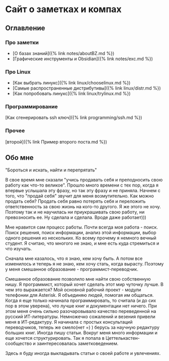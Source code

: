 # Сайт о заметках и компах

## Оглавление

### Про заметки
- [О базах знаний]({% link notes/aboutBZ.md %})
- [Графические инструменты и Obsidian]({% link notes/exc.md %})


### Про Linux
- [Как выбрать линукс]({% link linux/chooselinux.md %})
- [Самые распространенные дистрибутивы]({% link linux/distr.md %})
- [Как попробовать линукс]({% link linux/trylinux.md %})

### Программирование
[Как сгенерировать ssh ключ]({% link programming/ssh.md %})

### Прочее
[второй]({% link Пример второго поста.md %})

## Обо мне
"Бороться и искать, найти и перепрятать"

В свое время мне сказали "учись продавать себя и преподносить свою работу как что-то великое". Прошло много времени с тех пор, когда я впервые услышала эту фразу, но так эту фразу и не приняла.
Начнем с того, что "продай себя" звучит для меня возмутительно. Как можно продать себя? Продать себя равно потерять себя и переложить ответственность за свою жизнь на кого-то другого. Я же этого не хочу. Поэтому так и не научилась ни приукрашивать свою работу, ни превозносить ее. Ну сделала и сделала. Вроде даже работает)))


Мне нравится сам процесс работы. Почти всегда моя работа - поиск.
Поиск решения, поиск информации, анализ этой информации, выбор одного решения из нескольких. 
Ко всему прочему я немного вечный студент. Я считаю, что многого не знаю, и мне есть куда стремиться и что изучать.


Сначала мне казалось, что я знаю, кем хочу быть. А потом все изменилось и теперь я не знаю, кем хочу стать, когда вырасту. Поэтому у меня смешанное образование - программист-переводчик.

Смешанное образование позволило мне найти свою собственную нишу. Я программист, который хочет сделать этот мир чуточку лучше. В чем это выражается? Мой основной рабочий проект - модули телефонии для Asterisk. Я объединяю людей, помогая им общаться.
Когда я еще только начинала программировать, то считала (и до сих пор в этом уверена), что лучше книг и документации нет ничего. При этом меня очень сильно разочаровывало качество переведенной на русский ИТ-литературы. Немножечко сожалений и везения привели меня в ИТ-редактуру. Я начинала с простых консультаций переводчиков, теперь же смело(нет =) ) берусь за научную редактуру больших книг. Иногда пишу статьи. 
Вокруг меня много информации и еще хочется структурировать. Так я попала в Цеттелькастен-сообщество и заинтересовалась заметковедением.

Здесь я буду иногда выкладывать статьи о своей работе и увлечениях.
